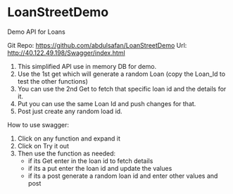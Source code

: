 # LoanStreetDemo
Demo API for Loans

Git Repo: https://github.com/abdulsafan/LoanStreetDemo
Url: http://40.122.49.198/Swagger/index.html
1. This simplified API use in memory DB for demo. 
2. Use the 1st get which will generate a random Loan (copy the Loan_Id to test the other functions)
2. You can use the 2nd Get to fetch that specific loan id and the details for it.
3. Put you can use the same Loan Id and push changes for that. 
4. Post just create any random load id.

How to use swagger: 
1. Click on any function and expand it
2. Click on Try it out
3. Then use the function as needed: 
    - if its Get enter in the loan id to fetch details
    - if its a put enter the loan id and update the values
    - if its a post generate a random loan id and enter other values and post

